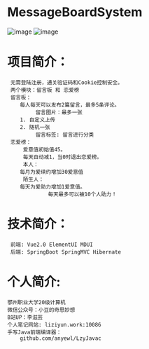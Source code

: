 # MessageBoardSystem
![image](https://user-images.githubusercontent.com/57382728/163710640-e1490322-e7e1-4bad-a030-52b5b015e243.png)
![image](https://user-images.githubusercontent.com/57382728/163710676-d6c4e2a2-f322-415e-be20-5cefab58ec21.png)

# 项目简介：
     无需登陆注册，通关验证码和Cookie控制安全。
     两个模块：留言板 和 恋爱榜
     留言板：
        每人每天可以发布2篇留言，最多5条评论。
             留言图片：最多一张	
		1. 自定义上传
		2. 随机一张
             留言标签: 留言进行分类
     恋爱榜：
	     爱意值初始值45。
	     每天自动减1，当0时退出恋爱榜。
	     本人：
		每月为爱续约增加30爱意值
	     陌生人：
		每天为爱助力增加1爱意值。
                 每天最多可以被10个人助力！
# 技术简介：
     前端: Vue2.0 ElementUI MDUI
     后端: SpringBoot SpringMVC Hibernate 
     
# 个人简介:
	鄂州职业大学20级计算机
	微信公众号：小豆的奇思妙想
	B站UP：李滋芸
	个人笔记网站: liziyun.work:10086
	手写Java前端编译器：
	    github.com/anyewl/LzyJavac
